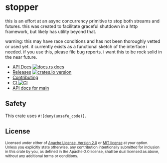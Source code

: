 # stopper

this is an effort at an async concurrency primitive to stop both streams and futures. this was created to facilitate graceful shutdown in a http framework, but likely has utility beyond that.

warning: this may have race conditions and has not been thoroughly vetted or used yet. it currently exists as a functional sketch of the interface i needed. if you use this, please file bug reports. i want this to be rock solid in the near future.

* [API Docs][docs] [![docs.rs docs][docs-badge]][docs]
* [Releases][releases] [![crates.io version][version-badge]][crate]
* [Contributing][contributing]
* [CI ![CI][ci-badge]][ci]
* [API docs for main][main-docs]

[ci]: https://github.com/jbr/stopper/actions?query=workflow%3ACI
[ci-badge]: https://github.com/jbr/stopper/workflows/CI/badge.svg
[releases]: https://github.com/jbr/stopper/releases
[docs]: https://docs.rs/stopper
[contributing]: https://github.com/jbr/stopper/blob/main/.github/CONTRIBUTING.md
[crate]: https://crates.io/crates/stopper
[docs-badge]: https://img.shields.io/badge/docs-latest-blue.svg?style=flat-square
[version-badge]: https://img.shields.io/crates/v/stopper.svg?style=flat-square
[main-docs]: https://jbr.github.io/stopper/stopper/

## Safety
This crate uses `#![deny(unsafe_code)]`.

## License

<sup>
Licensed under either of <a href="LICENSE-APACHE">Apache License, Version
2.0</a> or <a href="LICENSE-MIT">MIT license</a> at your option.
</sup>

<br/>

<sub>
Unless you explicitly state otherwise, any contribution intentionally submitted
for inclusion in this crate by you, as defined in the Apache-2.0 license, shall
be dual licensed as above, without any additional terms or conditions.
</sub>
